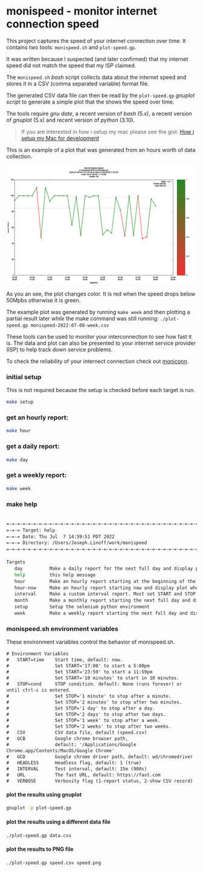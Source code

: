 # monispeed - monitor internet connection speed

This project captures the speed of your internet connection over
time. It contains two tools: `monispeed.sh` and `plot-speed.gp`.

It was written because I suspected (and later confirmed) that my
internet speed did not match the speed that my ISP claimed.

The `monispeed.sh` _bash_ script collects data about the internet speed
and stores it in a CSV (comma separated variable) format file.

The generated CSV data file can then be read by the `plot-speed.gp`
_gnuplot script_ to generate a simple plot that the shows the
speed over time.

The tools require _gnu date_, a recent version of _bash_ (5.x),
a recent version of _gnuplot_ (5.x) and recent version of _python_ (3.10).

> If you are interested in how i setup my mac please see the gist:
> [How i setup my Mac for development](https://gist.github.com/jlinoff/adb0a9b886085d9f3a4719571cfad901)

This is an example of a plot that was generated from an hours worth of
data collection.

<img src="plot-example.png" alt="plot-example">

As you an see, the plot changes color. It is red when the speed drops
below 50Mpbs otherwise it is green.

The example plot was generated by running `make week` and then
plotting a partial result later _while_ the make command was still
running: `./plot-speed.gp monispeed-2022-07-08-week.csv`

These tools can be used to monitor your interconnection to see how
fast it is. The data and plot can also be presented to your
internet service provider (ISP) to help track down service problems.

To check the reliability of your internect connection
check out [moniconn](https://github.com/jlinoff/moniconn).

### initial setup
This is not required because the setup is checked before each target is run.

```bash
make setup
```

### get an hourly report:

```bash
make hour
```

### get a daily report:

```bash
make day
```

### get a weekly report:

```bash
make week
```

### make help
```bash

=-=-=-=-=-=-=-=-=-=-=-=-=-=-=-=-=-=-=-=-=-=-=-=-=-=-=-=-=-=-=-=-=-=-=-=-=-=
=-=-= Target: help
=-=-= Date: Thu Jul  7 14:59:51 PDT 2022
=-=-= Directory: /Users/Joseph.Linoff/work/monispeed
=-=-=-=-=-=-=-=-=-=-=-=-=-=-=-=-=-=-=-=-=-=-=-=-=-=-=-=-=-=-=-=-=-=-=-=-=-=

Targets
   day          Make a daily report for the next full day and display plot when done.
   help         this help message
   hour         Make an hourly report starting at the beginning of the next hour and display plot when done.
   hour-now     Make an hourly report starting now and display plot when done.
   interval     Make a custom interval report. Must set START and STOP times. Example: make interval START=13:00 STOP=17:00
   month        Make a monthly report starting the next full day and display plot when done.
   setup        Setup the selenium python environment
   week         Make a weekly report starting the next full day and display plot when done.
```

### monispeed.sh environment variables
These environment variables control the behavior of monispeed.sh.
```
# Environment Variables
#   START=time    Start time, default: now.
#                 Set START='17:00' to start a 5:00pm
#                 Set START='23:59' to start a 11:59pm
#                 Set START='10 minutes' to start in 10 minutes.
#   STOP=cond     STOP condition. default: None (runs forever) or until ctrl-c is entered.
#                 Set STOP='1 minute' to stop after a minute.
#                 Set STOP='2 minutes' to stop after two minutes.
#                 Set STOP='1 day' to stop after a day.
#                 Set STOP='2 days' to stop after two days.
#                 Set STOP='1 week' to stop after a week.
#                 Set STOP='2 weeks' to stop after two weeks.
#   CSV           CSV data file, default (speed.csv)
#   GCB           Google chrome browser path,
#                 default: '/Applications/Google Chrome.app/Contents/MacOS/Google Chrome'
#   GCD           Google chrome driver path, default: wd/chromedriver
#   HEADLESS      Headless flag, default: 1 (true)
#   INTERVAL      Test interval, default: 15m (900s)
#   URL           The fast URL, default: https://fast.com
#   VERBOSE       Verbosity flag (1-report status, 2-show CSV record)
```

#### plot the results using gnuplot
```bash
gnuplot -p plot-speed.gp
```

#### plot the results using a different data file
```bash
./plot-speed.gp data.csv
```

#### plot the results to PNG file
```bash
./plot-speed.gp speed.csv speed.png
```
